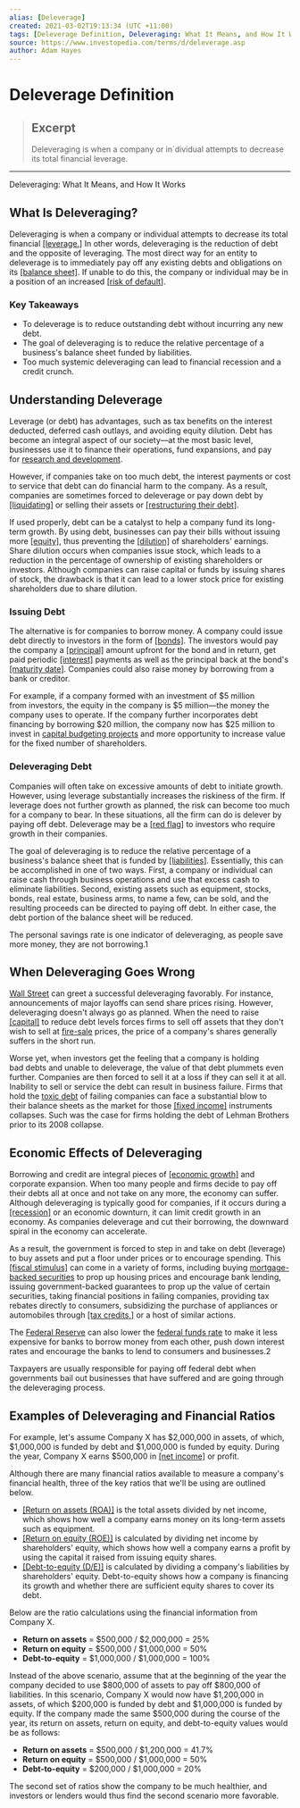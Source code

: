 ```yaml
---
alias: [Deleverage]
created: 2021-03-02T19:13:34 (UTC +11:00)
tags: [Deleverage Definition, Deleveraging: What It Means, and How It Works]
source: https://www.investopedia.com/terms/d/deleverage.asp
author: Adam Hayes
---
```


# Deleverage Definition

> ## Excerpt
> Deleveraging is when a company or in`dividual attempts to decrease its total financial leverage.

---

Deleveraging: What It Means, and How It Works
## What Is Deleveraging?

Deleveraging is when a company or individual attempts to decrease its total financial [[leverage.]](https://www.investopedia.com/terms/l/leverage.asp) In other words, deleveraging is the reduction of debt and the opposite of leveraging. The most direct way for an entity to deleverage is to immediately pay off any existing debts and obligations on its [[balance sheet]](https://www.investopedia.com/terms/b/balancesheet.asp). If unable to do this, the company or individual may be in a position of an increased [[risk of default]](https://www.investopedia.com/terms/d/defaultrisk.asp).

### Key Takeaways

-   To deleverage is to reduce outstanding debt without incurring any new debt.
-   The goal of deleveraging is to reduce the relative percentage of a business's balance sheet funded by liabilities.
-   Too much systemic deleveraging can lead to financial recession and a credit crunch.

## Understanding Deleverage

Leverage (or debt) has advantages, such as tax benefits on the interest deducted, deferred cash outlays, and avoiding equity dilution. Debt has become an integral aspect of our society—at the most basic level, businesses use it to finance their operations, fund expansions, and pay for [research and development](https://www.investopedia.com/terms/r/randd.asp).

However, if companies take on too much debt, the interest payments or cost to service that debt can do financial harm to the company. As a result, companies are sometimes forced to deleverage or pay down debt by [[liquidating]](https://www.investopedia.com/terms/l/liquidate.asp) or selling their assets or [[restructuring their debt]](https://www.investopedia.com/terms/d/debtrestructuring.asp).

If used properly, debt can be a catalyst to help a company fund its long-term growth. By using debt, businesses can pay their bills without issuing more [[equity]](https://www.investopedia.com/terms/e/equity.asp), thus preventing the [[dilution]](https://www.investopedia.com/terms/d/dilution.asp) of shareholders' earnings. Share dilution occurs when companies issue stock, which leads to a reduction in the percentage of ownership of existing shareholders or investors. Although companies can raise capital or funds by issuing shares of stock, the drawback is that it can lead to a lower stock price for existing shareholders due to share dilution.

### Issuing Debt

The alternative is for companies to borrow money. A company could issue debt directly to investors in the form of [[bonds]](https://www.investopedia.com/terms/b/bond.asp). The investors would pay the company a [[principal]](https://www.investopedia.com/terms/p/principal.asp) amount upfront for the bond and in return, get paid periodic [[interest]](https://www.investopedia.com/terms/c/coupon-rate.asp) payments as well as the principal back at the bond's [[maturity date]](https://www.investopedia.com/terms/m/maturitydate.asp). Companies could also raise money by borrowing from a bank or creditor.

For example, if a company formed with an investment of $5 million from investors, the equity in the company is $5 million—the money the company uses to operate. If the company further incorporates debt financing by borrowing $20 million, the company now has $25 million to invest in [capital budgeting projects](https://www.investopedia.com/terms/c/capitalbudgeting.asp) and more opportunity to increase value for the fixed number of shareholders.

### Deleveraging Debt

Companies will often take on excessive amounts of debt to initiate growth. However, using leverage substantially increases the riskiness of the firm. If leverage does not further growth as planned, the risk can become too much for a company to bear. In these situations, all the firm can do is delever by paying off debt. Deleverage may be a [[red flag]](https://www.investopedia.com/terms/r/redflag.asp) to investors who require growth in their companies.

The goal of deleveraging is to reduce the relative percentage of a business's balance sheet that is funded by [[liabilities]](https://www.investopedia.com/terms/l/liability.asp). Essentially, this can be accomplished in one of two ways. First, a company or individual can raise cash through business operations and use that excess cash to eliminate liabilities. Second, existing assets such as equipment, stocks, bonds, real estate, business arms, to name a few, can be sold, and the resulting proceeds can be directed to paying off debt. In either case, the debt portion of the balance sheet will be reduced.

The personal savings rate is one indicator of deleveraging, as people save more money, they are not borrowing.1

## When Deleveraging Goes Wrong

[Wall Street](https://www.investopedia.com/terms/w/wallstreet.asp) can greet a successful deleveraging favorably. For instance, announcements of major layoffs can send share prices rising. However, deleveraging doesn't always go as planned. When the need to raise [[capital]](https://www.investopedia.com/terms/c/capital.asp) to reduce debt levels forces firms to sell off assets that they don't wish to sell at [fire-sale](https://www.investopedia.com/terms/f/firesale.asp) prices, the price of a company's shares generally suffers in the short run.

Worse yet, when investors get the feeling that a company is holding bad debts and unable to deleverage, the value of that debt plummets even further. Companies are then forced to sell it at a loss if they can sell it at all. Inability to sell or service the debt can result in business failure. Firms that hold the [toxic debt](https://www.investopedia.com/terms/t/toxic-debt.asp) of failing companies can face a substantial blow to their balance sheets as the market for those [[fixed income]](https://www.investopedia.com/terms/f/fixedincome.asp) instruments collapses. Such was the case for firms holding the debt of Lehman Brothers prior to its 2008 collapse.

## Economic Effects of Deleveraging

Borrowing and credit are integral pieces of [[economic growth]](https://www.investopedia.com/terms/e/economicgrowth.asp) and corporate expansion. When too many people and firms decide to pay off their debts all at once and not take on any more, the economy can suffer. Although deleveraging is typically good for companies, if it occurs during a [[recession]](https://www.investopedia.com/terms/r/recession.asp) or an economic downturn, it can limit credit growth in an economy. As companies deleverage and cut their borrowing, the downward spiral in the economy can accelerate.

As a result, the government is forced to step in and take on debt (leverage) to buy assets and put a floor under prices or to encourage spending. This [[fiscal stimulus]](https://www.investopedia.com/terms/f/fiscalpolicy.asp) can come in a variety of forms, including buying [mortgage-backed securities](https://www.investopedia.com/terms/m/mbs.asp) to prop up housing prices and encourage bank lending, issuing government-backed guarantees to prop up the value of certain securities, taking financial positions in failing companies, providing tax rebates directly to consumers, subsidizing the purchase of appliances or automobiles through [[tax credits,]](https://www.investopedia.com/terms/t/taxcredit.asp) or a host of similar actions.

The [Federal Reserve](https://www.investopedia.com/terms/f/federalreservesystem.asp) can also lower the [federal funds rate](https://www.investopedia.com/terms/f/federalfundsrate.asp) to make it less expensive for banks to borrow money from each other, push down interest rates and encourage the banks to lend to consumers and businesses.2

Taxpayers are usually responsible for paying off federal debt when governments bail out businesses that have suffered and are going through the deleveraging process.

## Examples of Deleveraging and Financial Ratios

For example, let's assume Company X has $2,000,000 in assets, of which, $1,000,000 is funded by debt and $1,000,000 is funded by equity. During the year, Company X earns $500,000 in [[net income]](https://www.investopedia.com/terms/n/net-income-after-taxes-niat.asp) or profit.

Although there are many financial ratios available to measure a company's financial health, three of the key ratios that we'll be using are outlined below.

-   [[Return on assets (ROA)]](https://www.investopedia.com/terms/r/returnonassets.asp) is the total assets divided by net income, which shows how well a company earns money on its long-term assets such as equipment.
-   [[Return on equity (ROE)]](https://www.investopedia.com/terms/r/returnonequity.asp) is calculated by dividing net income by shareholders' equity, which shows how well a company earns a profit by using the capital it raised from issuing equity shares.
-   [[Debt-to-equity (D/E)]](https://www.investopedia.com/terms/d/debtequityratio.asp) is calculated by dividing a company's liabilities by shareholders' equity. Debt-to-equity shows how a company is financing its growth and whether there are sufficient equity shares to cover its debt.

Below are the ratio calculations using the financial information from Company X.

-   **Return on assets** = $500,000 / $2,000,000 = 25%
-   **Return on equity** = $500,000 / $1,000,000 = 50%
-   **Debt-to-equity** = $1,000,000 / $1,000,000 = 100%

Instead of the above scenario, assume that at the beginning of the year the company decided to use $800,000 of assets to pay off $800,000 of liabilities. In this scenario, Company X would now have $1,200,000 in assets, of which $200,000 is funded by debt and $1,000,000 is funded by equity. If the company made the same $500,000 during the course of the year, its return on assets, return on equity, and debt-to-equity values would be as follows:

-   **Return on assets** = $500,000 / $1,200,000 = 41.7%
-   **Return on equity** = $500,000 / $1,000,000 = 50%
-   **Debt-to-equity** = $200,000 / $1,000,000 = 20%

The second set of ratios show the company to be much healthier, and investors or lenders would thus find the second scenario more favorable.

